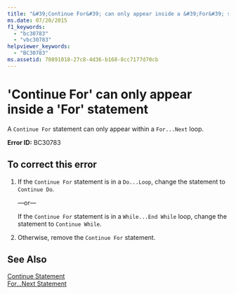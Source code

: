 ```yaml
---
title: "&#39;Continue For&#39; can only appear inside a &#39;For&#39; statement"
ms.date: 07/20/2015
f1_keywords: 
  - "bc30783"
  - "vbc30783"
helpviewer_keywords: 
  - "BC30783"
ms.assetid: 70891018-27c8-4d36-b168-8cc7177d70cb
---
```

# &#39;Continue For&#39; can only appear inside a &#39;For&#39; statement
A `Continue For` statement can only appear within a `For...Next` loop.  
  
 **Error ID:** BC30783  
  
## To correct this error  
  
1. If the `Continue For` statement is in a `Do...Loop`, change the statement to `Continue Do`.  
  
    —or—  
  
    If the `Continue For` statement is in a `While...End While` loop, change the statement to `Continue While`.  
  
2. Otherwise, remove the `Continue For` statement.  
  
## See Also  
 [Continue Statement](../../visual-basic/language-reference/statements/continue-statement.md)  
 [For...Next Statement](../../visual-basic/language-reference/statements/for-next-statement.md)
